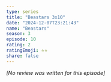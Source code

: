```yaml
---
type: series
title: "Beastars 3x10"
date: "2024-12-07T23:21:43"
name: "Beastars"
season: 3
episode: 10
rating: 2
ratingEmoji: ⭐️⭐️
share: false
---
```


*[No review was written for this episode]*
